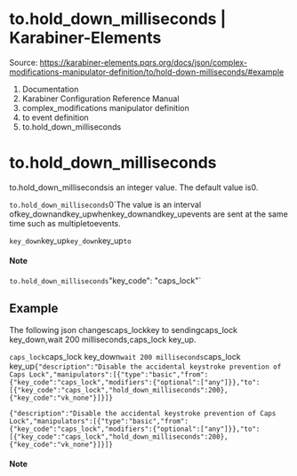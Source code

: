 # to.hold_down_milliseconds | Karabiner-Elements

Source: https://karabiner-elements.pqrs.org/docs/json/complex-modifications-manipulator-definition/to/hold-down-milliseconds/#example

1. Documentation
1. Karabiner Configuration Reference Manual
1. complex_modifications manipulator definition
1. to event definition
1. to.hold_down_milliseconds

# to.hold_down_milliseconds

to.hold_down_millisecondsis an integer value. The default value is0.

`to.hold_down_milliseconds`0`The value is an interval ofkey_downandkey_upwhenkey_downandkey_upevents are sent at the same time such as multipletoevents.

`key_down`key_up`key_down`key_up`to`
#### Note

`to.hold_down_milliseconds`"key_code": "caps_lock"`
## Example

The following json changescaps_lockkey to sendingcaps_lock key_down,wait 200 milliseconds,caps_lock key_up.

`caps_lock`caps_lock key_down`wait 200 milliseconds`caps_lock key_up`
{"description":"Disable the accidental keystroke prevention of Caps Lock","manipulators":[{"type":"basic","from":{"key_code":"caps_lock","modifiers":{"optional":["any"]}},"to":[{"key_code":"caps_lock","hold_down_milliseconds":200},{"key_code":"vk_none"}]}]}
`

`{"description":"Disable the accidental keystroke prevention of Caps Lock","manipulators":[{"type":"basic","from":{"key_code":"caps_lock","modifiers":{"optional":["any"]}},"to":[{"key_code":"caps_lock","hold_down_milliseconds":200},{"key_code":"vk_none"}]}]}`
#### Note

